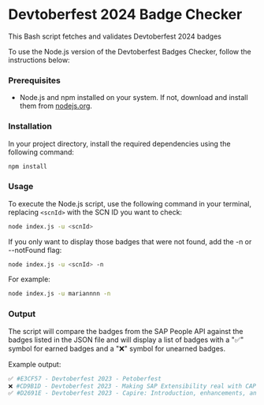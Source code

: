 # Devtoberfest 2024 Badge Checker

This Bash script fetches and validates Devtoberfest 2024 badges 

To use the Node.js version of the Devtoberfest Badges Checker, follow the instructions below:

### Prerequisites

- Node.js and npm installed on your system. If not, download and install them from [nodejs.org](https://nodejs.org/).

### Installation

In your project directory, install the required dependencies using the following command:

```sh
npm install 
```

### Usage

To execute the Node.js script, use the following command in your terminal, replacing `<scnId>` with the SCN ID you want to check:

```sh
node index.js -u <scnId>
```

If you only want to display those badges that were not found, add the -n or --notFound flag:

```sh
node index.js -u <scnId> -n
```

For example:

```sh
node index.js -u mariannnn -n
```

### Output

The script will compare the badges from the SAP People API against the badges listed in the JSON file and will display a list of badges with a "✅" symbol for earned badges and a "❌" symbol for unearned badges.

Example output:

```sh
✅ #E3CF57 - Devtoberfest 2023 - Petoberfest
❌ #CD9B1D - Devtoberfest 2023 - Making SAP Extensibility real with CAP in 60 minutes
✅ #D2691E - Devtoberfest 2023 - Capire: Introduction, enhancements, and facilitating the development process
```
